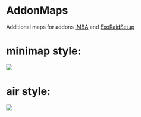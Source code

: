 # AddonMaps
Additional maps for addons [IMBA](https://github.com/0ldi/IMBA) and [ExoRaidSetup](https://github.com/0ldi/ExoRaidSetup)


# minimap style:
![](http://imagehost.spark-media.ru/i4/F67A6004-F7FD-F601-99F4-9CEA82CFE8BE.png)





# air style:
![](http://imagehost.spark-media.ru/i4/47EAF6C7-0508-118C-039B-488C0DDEC95A.png)
